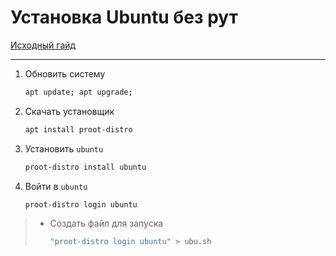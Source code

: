 # Установка Ubuntu без рут

[Исходный гайд](https://tech-geek.ru/install-ubuntu-on-android-termux/)

---

1. Обновить систему

    ```bash
    apt update; apt upgrade;
    ```

1. Скачать установщик

    ```bash
    apt install proot-distro
    ```

1. Установить `ubuntu`

    ```bash
    proot-distro install ubuntu
    ```

1. Войти в `ubuntu`

    ```bash
    proot-distro login ubuntu
    ```

> -   Создать файл для запуска
>     ```bash
>     "proot-distro login ubuntu" > ubu.sh
>     ```
